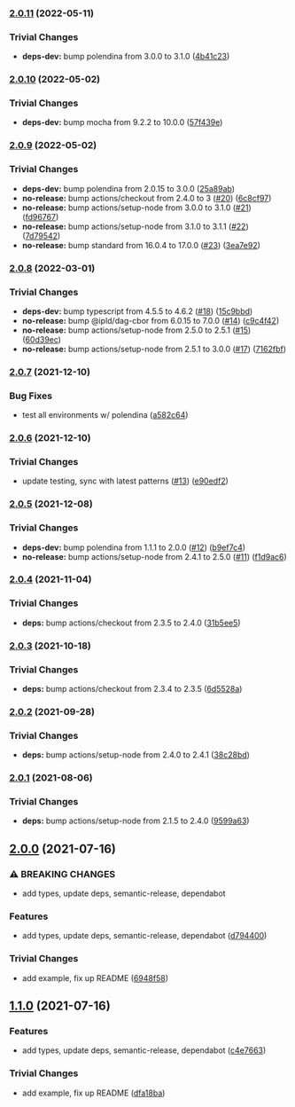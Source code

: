 ### [2.0.11](https://github.com/multiformats/js-sha3/compare/v2.0.10...v2.0.11) (2022-05-11)


### Trivial Changes

* **deps-dev:** bump polendina from 3.0.0 to 3.1.0 ([4b41c23](https://github.com/multiformats/js-sha3/commit/4b41c23ab95a7fe269298e03d79383fdf9d10400))

### [2.0.10](https://github.com/multiformats/js-sha3/compare/v2.0.9...v2.0.10) (2022-05-02)


### Trivial Changes

* **deps-dev:** bump mocha from 9.2.2 to 10.0.0 ([57f439e](https://github.com/multiformats/js-sha3/commit/57f439edf446c9e97bcbf992b99f487e3c99065d))

### [2.0.9](https://github.com/multiformats/js-sha3/compare/v2.0.8...v2.0.9) (2022-05-02)


### Trivial Changes

* **deps-dev:** bump polendina from 2.0.15 to 3.0.0 ([25a89ab](https://github.com/multiformats/js-sha3/commit/25a89ab9c28a7aa3dc2983b5d08e8b5a751f107c))
* **no-release:** bump actions/checkout from 2.4.0 to 3 ([#20](https://github.com/multiformats/js-sha3/issues/20)) ([6c8cf97](https://github.com/multiformats/js-sha3/commit/6c8cf970c737f3de3cc91381e58459be2959e1b5))
* **no-release:** bump actions/setup-node from 3.0.0 to 3.1.0 ([#21](https://github.com/multiformats/js-sha3/issues/21)) ([fd96767](https://github.com/multiformats/js-sha3/commit/fd967671ad95ee364320fbcb837ac1277159e9df))
* **no-release:** bump actions/setup-node from 3.1.0 to 3.1.1 ([#22](https://github.com/multiformats/js-sha3/issues/22)) ([7d79542](https://github.com/multiformats/js-sha3/commit/7d795424c3b76b55a28ca7dc0607ac6bc5ef90a1))
* **no-release:** bump standard from 16.0.4 to 17.0.0 ([#23](https://github.com/multiformats/js-sha3/issues/23)) ([3ea7e92](https://github.com/multiformats/js-sha3/commit/3ea7e92f4b8d029433e277649d81ab3b2812b17a))

### [2.0.8](https://github.com/multiformats/js-sha3/compare/v2.0.7...v2.0.8) (2022-03-01)


### Trivial Changes

* **deps-dev:** bump typescript from 4.5.5 to 4.6.2 ([#18](https://github.com/multiformats/js-sha3/issues/18)) ([15c9bbd](https://github.com/multiformats/js-sha3/commit/15c9bbd94fca1bdc5893e21dcae715c3c5c178f3))
* **no-release:** bump @ipld/dag-cbor from 6.0.15 to 7.0.0 ([#14](https://github.com/multiformats/js-sha3/issues/14)) ([c9c4f42](https://github.com/multiformats/js-sha3/commit/c9c4f42a08a1ce2c8d0193fd3b7cf50a3a45e804))
* **no-release:** bump actions/setup-node from 2.5.0 to 2.5.1 ([#15](https://github.com/multiformats/js-sha3/issues/15)) ([60d39ec](https://github.com/multiformats/js-sha3/commit/60d39ec934f83a19d267f7509b0f5e6d467b877d))
* **no-release:** bump actions/setup-node from 2.5.1 to 3.0.0 ([#17](https://github.com/multiformats/js-sha3/issues/17)) ([7162fbf](https://github.com/multiformats/js-sha3/commit/7162fbfa56f0be9535d32abd85459c44544db56a))

### [2.0.7](https://github.com/multiformats/js-sha3/compare/v2.0.6...v2.0.7) (2021-12-10)


### Bug Fixes

* test all environments w/ polendina ([a582c64](https://github.com/multiformats/js-sha3/commit/a582c6494cdf6632ecdee2b76a4af2f03f0b0868))

### [2.0.6](https://github.com/multiformats/js-sha3/compare/v2.0.5...v2.0.6) (2021-12-10)


### Trivial Changes

* update testing, sync with latest patterns ([#13](https://github.com/multiformats/js-sha3/issues/13)) ([e90edf2](https://github.com/multiformats/js-sha3/commit/e90edf2c8e0677cf7020b16a5cf02f8e60beac33))

### [2.0.5](https://github.com/mikeal/js-sha3/compare/v2.0.4...v2.0.5) (2021-12-08)


### Trivial Changes

* **deps-dev:** bump polendina from 1.1.1 to 2.0.0 ([#12](https://github.com/mikeal/js-sha3/issues/12)) ([b9ef7c4](https://github.com/mikeal/js-sha3/commit/b9ef7c460c8c3edc302be859f8b2464cba7a3b48))
* **no-release:** bump actions/setup-node from 2.4.1 to 2.5.0 ([#11](https://github.com/mikeal/js-sha3/issues/11)) ([f1d9ac6](https://github.com/mikeal/js-sha3/commit/f1d9ac6c5fbe1cf5f4a4b76b7d821895d080bed4))

### [2.0.4](https://github.com/mikeal/js-sha3/compare/v2.0.3...v2.0.4) (2021-11-04)


### Trivial Changes

* **deps:** bump actions/checkout from 2.3.5 to 2.4.0 ([31b5ee5](https://github.com/mikeal/js-sha3/commit/31b5ee56a037995cb7dc2dbc16917beba3b6f16c))

### [2.0.3](https://github.com/mikeal/js-sha3/compare/v2.0.2...v2.0.3) (2021-10-18)


### Trivial Changes

* **deps:** bump actions/checkout from 2.3.4 to 2.3.5 ([6d5528a](https://github.com/mikeal/js-sha3/commit/6d5528a3ea7321b51ca53d6bcac82ce624b81499))

### [2.0.2](https://github.com/mikeal/js-sha3/compare/v2.0.1...v2.0.2) (2021-09-28)


### Trivial Changes

* **deps:** bump actions/setup-node from 2.4.0 to 2.4.1 ([38c28bd](https://github.com/mikeal/js-sha3/commit/38c28bd298eff3f594e11dde3dd76c5b3a369cca))

### [2.0.1](https://github.com/mikeal/js-sha3/compare/v2.0.0...v2.0.1) (2021-08-06)


### Trivial Changes

* **deps:** bump actions/setup-node from 2.1.5 to 2.4.0 ([9599a63](https://github.com/mikeal/js-sha3/commit/9599a639d04392963ac73cbf98e0b2ea48e23427))

## [2.0.0](https://github.com/mikeal/js-sha3/compare/v1.1.1...v2.0.0) (2021-07-16)


### ⚠ BREAKING CHANGES

* add types, update deps, semantic-release, dependabot

### Features

* add types, update deps, semantic-release, dependabot ([d794400](https://github.com/mikeal/js-sha3/commit/d794400bf8f4d7f2096815ede9315ee311606012))


### Trivial Changes

* add example, fix up README ([6948f58](https://github.com/mikeal/js-sha3/commit/6948f5868647fe370cc25e4955b68bcd632f9e55))

## [1.1.0](https://github.com/mikeal/js-sha3/compare/v1.0.4...v1.1.0) (2021-07-16)


### Features

* add types, update deps, semantic-release, dependabot ([c4e7663](https://github.com/mikeal/js-sha3/commit/c4e76634f2e8836abb222be5571ed4994b6d5a1e))


### Trivial Changes

* add example, fix up README ([dfa18ba](https://github.com/mikeal/js-sha3/commit/dfa18ba0cf09860c2f7a04f11be7961f91c7f865))
